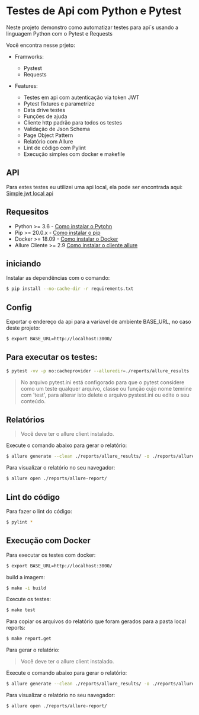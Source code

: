 # Testes de Api com Python e Pytest

Neste projeto demonstro como automatizar testes para api´s usando a linguagem Python com o Pytest e Requests



Você encontra nesse prjeto:

- Framworks:
    - Pystest
    - Requests

- Features:
    - Testes em api com autenticação via token JWT
    - Pytest fixtures e parametrize
    - Data drive testes
    - Funções de ajuda
    - Cliente http padrão para todos os testes
    - Validação de Json Schema
    - Page Object Pattern
    - Relatório com Allure
    - Lint de código com Pylint
    - Execução simples com docker e makefile
    
## API
Para estes testes eu utilizei uma api local, ela pode ser encontrada aqui: [Simple jwt local api](https://github.com/Schveitzer/simple-api-jwt-server)
    
## Requesitos
- Python >= 3.6 - [Como instalar o Pytohn](https://www.python.org/downloads/)
- Pip >= 20.0.x - [Como instalar o pip](https://pip.pypa.io/en/stable/installing/)
- Docker >= 18.09 - [Como instalar o Docker](https://docs.docker.com/get-docker/)
- Allure Cliente >= 2.9 [Como instalar o cliente allure](https://docs.qameta.io/allure/#_commandline)


## iniciando
Instalar as dependências com o comando:

```bash
$ pip install --no-cache-dir -r requirements.txt
```

## Config
Exportar o endereço da api para a variavel de ambiente BASE_URL, no caso deste projeto:

```bash
$ export BASE_URL=http://localhost:3000/
```

## Para executar os testes:
```bash
$ pytest -vv -p no:cacheprovider --alluredir=./reports/allure_results
```

> No arquivo pytest.ini está configorado para que o pytest considere como um teste qualquer arquivo, classe ou função cujo nome temrine com 'test',
>para alterar isto delete o arquivo pystest.ini ou edite o seu conteúdo.
 
## Relatórios
> Você deve ter o allure client instalado.

Execute o comando abaixo para gerar o relatório:

```bash
$ allure generate --clean ./reports/allure_results/ -o ./reports/allure-report
```

Para visualizar o relatório no seu navegador:

```bash
$ allure open ./reports/allure-report/
```

## Lint do código
Para fazer o lint do código:

```bash
$ pylint *
```
## Execução com  Docker

Para executar os testes com docker:

```bash
$ export BASE_URL=http://localhost:3000/
```
build a imagem:
```bash
$ make -i build
```
Execute os testes:
```bash
$ make test
```

Para copiar os arquivos do relatório que foram gerados para a pasta local reports:

```bash
$ make report.get
```
Para gerar o relatório:

> Você deve ter o allure client instalado.

Execute o comando abaixo para gerar o relatório:

```bash
$ allure generate --clean ./reports/allure_results/ -o ./reports/allure-report
```

Para visualizar o relatório no seu navegador:

```bash
$ allure open ./reports/allure-report/
```
